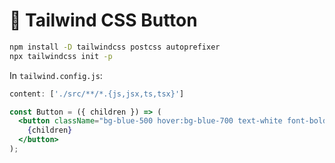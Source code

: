 # 🎨 Tailwind CSS Button

```bash
npm install -D tailwindcss postcss autoprefixer
npx tailwindcss init -p
```

In `tailwind.config.js`:
```js
content: ['./src/**/*.{js,jsx,ts,tsx}']
```

```jsx
const Button = ({ children }) => (
  <button className="bg-blue-500 hover:bg-blue-700 text-white font-bold py-2 px-4 rounded">
    {children}
  </button>
);
```
